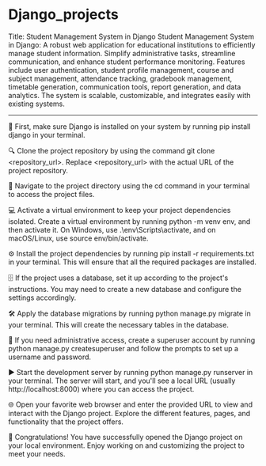 # Django_projects
 Title: Student Management System in Django 
Student Management System in Django: A robust web application for educational institutions to efficiently manage student information. Simplify administrative tasks, streamline communication, and enhance student performance monitoring. Features include user authentication, student profile management, course and subject management, attendance tracking, gradebook management, timetable generation, communication tools, report generation, and data analytics. The system is scalable, customizable, and integrates easily with existing systems.
 
 --------------------------------------------------------------------------- 
 🚀 First, make sure Django is installed on your system by running pip install django in your terminal.

🔍 Clone the project repository by using the command git clone <repository_url>. Replace <repository_url> with the actual URL of the project repository.

📂 Navigate to the project directory using the cd command in your terminal to access the project files.

💻 Activate a virtual environment to keep your project dependencies isolated. Create a virtual environment by running python -m venv env, and then activate it. On Windows, use .\env\Scripts\activate, and on macOS/Linux, use source env/bin/activate.

⚙️ Install the project dependencies by running pip install -r requirements.txt in your terminal. This will ensure that all the required packages are installed.

🗄️ If the project uses a database, set it up according to the project's instructions. You may need to create a new database and configure the settings accordingly.

🛠️ Apply the database migrations by running python manage.py migrate in your terminal. This will create the necessary tables in the database.

👑 If you need administrative access, create a superuser account by running python manage.py createsuperuser and follow the prompts to set up a username and password.

▶️ Start the development server by running python manage.py runserver in your terminal. The server will start, and you'll see a local URL (usually http://localhost:8000) where you can access the project.

🌐 Open your favorite web browser and enter the provided URL to view and interact with the Django project. Explore the different features, pages, and functionality that the project offers.

🎉 Congratulations! You have successfully opened the Django project on your local environment. Enjoy working on and customizing the project to meet your needs.
